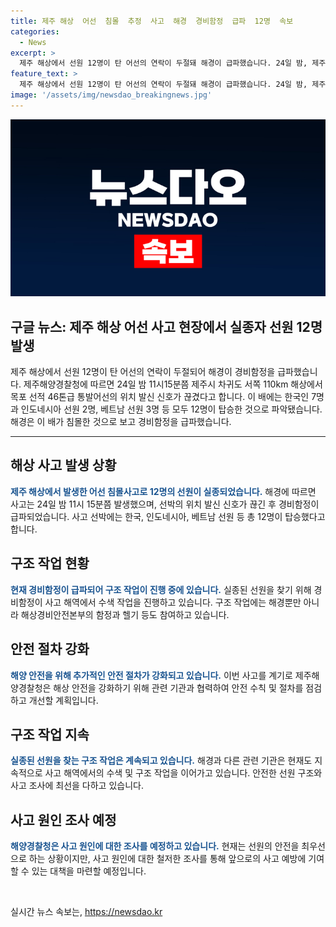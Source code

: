 ```yaml
---
title: 제주 해상  어선  침몰  추정  사고  해경  경비함정  급파  12명  속보
categories:
  - News
excerpt: >
  제주 해상에서 선원 12명이 탄 어선의 연락이 두절돼 해경이 급파했습니다. 24일 밤, 제주시 차귀도 서쪽 110km해상에서 목포 선적 46톤급 통발어선의 위치 발신 신호가 끊겼는데, 배에는 한국, 인도네시아, 베트남 선원 등 각국의 선원이 탑승했습니다. 해경은 침몰 가능성을 봐 경비함정을 급파했습니다.
feature_text: >
  제주 해상에서 선원 12명이 탄 어선의 연락이 두절돼 해경이 급파했습니다. 24일 밤, 제주시 차귀도 서쪽 110km해상에서 목포 선적 46톤급 통발어선의 위치 발신 신호가 끊겼는데, 배에는 한국, 인도네시아, 베트남 선원 등 각국의 선원이 탑승했습니다. 해경은 침몰 가능성을 봐 경비함정을 급파했습니다.
image: '/assets/img/newsdao_breakingnews.jpg'
---
```


<p><img src="/assets/img/newsdao_breakingnews.jpg" alt="implanttips 속보" /></p>

<h2 data-ke-size="size26">구글 뉴스: 제주 해상 어선 사고 현장에서 실종자 선원 12명 발생</h2>

<p data-ke-size="size16">제주 해상에서 선원 12명이 탄 어선의 연락이 두절되어 해경이 경비함정을 급파했습니다. 제주해양경찰청에 따르면 24일 밤 11시15분쯤 제주시 차귀도 서쪽 110km 해상에서 목포 선적 46톤급 통발어선의 위치 발신 신호가 끊겼다고 합니다. 이 배에는 한국인 7명과 인도네시아 선원 2명, 베트남 선원 3명 등 모두 12명이 탑승한 것으로 파악됐습니다. 해경은 이 배가 침몰한 것으로 보고 경비함정을 급파했습니다.</p>

<hr>

<h2 data-ke-size="size26">해상 사고 발생 상황</h2>

<p data-ke-size="size16"><b><span style="color: #1a5490;">제주 해상에서 발생한 어선 침몰사고로 12명의 선원이 실종되었습니다.</span></b> 해경에 따르면 사고는 24일 밤 11시 15분쯤 발생했으며, 선박의 위치 발신 신호가 끊긴 후 경비함정이 급파되었습니다. 사고 선박에는 한국, 인도네시아, 베트남 선원 등 총 12명이 탑승했다고 합니다.</p>

<h2 data-ke-size="size26">구조 작업 현황</h2>

<p data-ke-size="size16"><b><span style="color: #1a5490;">현재 경비함정이 급파되어 구조 작업이 진행 중에 있습니다.</span></b> 실종된 선원을 찾기 위해 경비함정이 사고 해역에서 수색 작업을 진행하고 있습니다. 구조 작업에는 해경뿐만 아니라 해상경비안전본부의 함정과 헬기 등도 참여하고 있습니다.</p>

<h2 data-ke-size="size26">안전 절차 강화</h2>

<p data-ke-size="size16"><b><span style="color: #1a5490;">해양 안전을 위해 추가적인 안전 절차가 강화되고 있습니다.</span></b> 이번 사고를 계기로 제주해양경찰청은 해상 안전을 강화하기 위해 관련 기관과 협력하여 안전 수칙 및 절차를 점검하고 개선할 계획입니다.</p>

<h2 data-ke-size="size26">구조 작업 지속</h2>

<p data-ke-size="size16"><b><span style="color: #1a5490;">실종된 선원을 찾는 구조 작업은 계속되고 있습니다.</span></b> 해경과 다른 관련 기관은 현재도 지속적으로 사고 해역에서의 수색 및 구조 작업을 이어가고 있습니다. 안전한 선원 구조와 사고 조사에 최선을 다하고 있습니다.</p>

<h2 data-ke-size="size26">사고 원인 조사 예정</h2>

<p data-ke-size="size16"><b><span style="color: #1a5490;">해양경찰청은 사고 원인에 대한 조사를 예정하고 있습니다.</span></b> 현재는 선원의 안전을 최우선으로 하는 상황이지만, 사고 원인에 대한 철저한 조사를 통해 앞으로의 사고 예방에 기여할 수 있는 대책을 마련할 예정입니다.</p>

<p data-ke-size="size16">&nbsp;</p>
실시간 뉴스 속보는, <a href="https://newsdao.kr" rel="dofollow">https://newsdao.kr</a>


